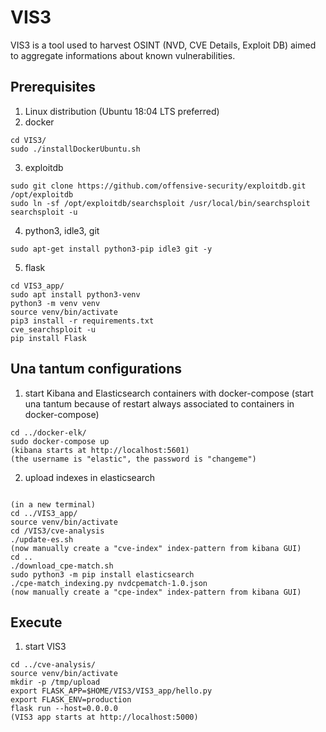# VIS3
VIS3 is a tool used to harvest OSINT (NVD, CVE Details, Exploit DB) aimed to aggregate informations about known vulnerabilities.

## Prerequisites
1) Linux distribution (Ubuntu 18:04 LTS preferred)
2) docker
```
cd VIS3/
sudo ./installDockerUbuntu.sh
```
3) exploitdb
```
sudo git clone https://github.com/offensive-security/exploitdb.git /opt/exploitdb	
sudo ln -sf /opt/exploitdb/searchsploit /usr/local/bin/searchsploit
searchsploit -u
```
4) python3, idle3, git
```
sudo apt-get install python3-pip idle3 git -y
```
5) flask
```
cd VIS3_app/
sudo apt install python3-venv
python3 -m venv venv
source venv/bin/activate
pip3 install -r requirements.txt
cve_searchsploit -u
pip install Flask
```


## Una tantum configurations
1) start Kibana and Elasticsearch containers with docker-compose (start una tantum because of restart always associated to containers in docker-compose)
```
cd ../docker-elk/
sudo docker-compose up
(kibana starts at http://localhost:5601)
(the username is "elastic", the password is "changeme")
```
2) upload indexes in elasticsearch
```

(in a new terminal)
cd ../VIS3_app/
source venv/bin/activate
cd /VIS3/cve-analysis
./update-es.sh
(now manually create a "cve-index" index-pattern from kibana GUI)
cd ..
./download_cpe-match.sh
sudo python3 -m pip install elasticsearch
./cpe-match_indexing.py nvdcpematch-1.0.json
(now manually create a "cpe-index" index-pattern from kibana GUI)
```

## Execute
1) start VIS3
```
cd ../cve-analysis/
source venv/bin/activate	
mkdir -p /tmp/upload
export FLASK_APP=$HOME/VIS3/VIS3_app/hello.py
export FLASK_ENV=production
flask run --host=0.0.0.0
(VIS3 app starts at http://localhost:5000)
```
